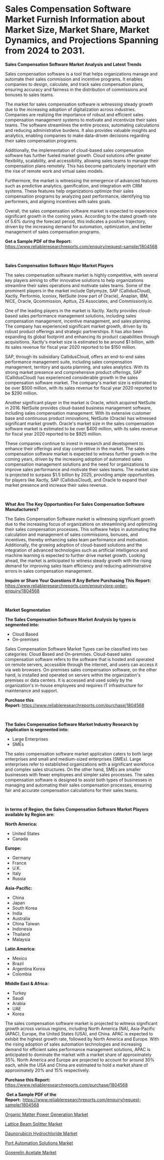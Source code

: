 <p><h1>Sales Compensation Software Market Furnish Information about Market Size, Market Share, Market Dynamics, and Projections Spanning from 2024 to 2031.</h1></p><p><strong>Sales Compensation Software Market Analysis and Latest Trends</strong></p>
<p><p>Sales compensation software is a tool that helps organizations manage and automate their sales commission and incentive programs. It enables companies to design, calculate, and track sales compensation plans, ensuring accuracy and fairness in the distribution of commissions and bonuses to sales teams.</p><p>The market for sales compensation software is witnessing steady growth due to the increasing adoption of digitalization across industries. Companies are realizing the importance of robust and efficient sales compensation management systems to motivate and incentivize their sales teams. The software streamlines the entire process, automating calculations and reducing administrative burdens. It also provides valuable insights and analytics, enabling companies to make data-driven decisions regarding their sales compensation programs. </p><p>Additionally, the implementation of cloud-based sales compensation software has further fueled market growth. Cloud solutions offer greater flexibility, scalability, and accessibility, allowing sales teams to manage their compensation plans remotely. This has become particularly important with the rise of remote work and virtual sales models.</p><p>Furthermore, the market is witnessing the emergence of advanced features such as predictive analytics, gamification, and integration with CRM systems. These features help organizations optimize their sales compensation programs by analyzing past performance, identifying top performers, and aligning incentives with sales goals.</p><p>Overall, the sales compensation software market is expected to experience significant growth in the coming years. According to the stated growth rate of 5.6% during the forecast period, this indicates a positive trajectory, driven by the increasing demand for automation, optimization, and better management of sales compensation programs.</p></p>
<p><strong>Get a Sample PDF of the Report:&nbsp;</strong> <a href="https://www.reliableresearchreports.com/enquiry/request-sample/1804568">https://www.reliableresearchreports.com/enquiry/request-sample/1804568</a></p>
<p>&nbsp;</p>
<p><strong>Sales Compensation Software Major Market Players</strong></p>
<p><p>The sales compensation software market is highly competitive, with several key players aiming to offer innovative solutions to help organizations streamline their sales operations and motivate sales teams. Some of the prominent players in the market include Optymyze, SAP (CallidusCloud), Xactly, Performio, Iconixx, NetSuite (now part of Oracle), Anaplan, IBM, NICE, Oracle, Qcommission, Apttus, ZS Associates, and Commissionly.io.</p><p>One of the leading players in the market is Xactly. Xactly provides cloud-based sales performance management solutions, including sales compensation management, incentive management, and sales planning. The company has experienced significant market growth, driven by its robust product offerings and strategic partnerships. It has also been expanding its global footprint and enhancing its product capabilities through acquisitions. Xactly's market size is estimated to be around $1 billion, with its sales revenue for fiscal year 2020 reported to be $150 million.</p><p>SAP, through its subsidiary CallidusCloud, offers an end-to-end sales performance management suite, including sales compensation management, territory and quota planning, and sales analytics. With its strong market presence and comprehensive product offerings, SAP (CallidusCloud) has experienced considerable growth in the sales compensation software market. The company's market size is estimated to be over $500 million, with its sales revenue for fiscal year 2020 reported to be $290 million.</p><p>Another significant player in the market is Oracle, which acquired NetSuite in 2016. NetSuite provides cloud-based business management software, including sales compensation management. With its extensive customer base and continuous product innovations, NetSuite (Oracle) has witnessed significant market growth. Oracle's market size in the sales compensation software market is estimated to be over $400 million, with its sales revenue for fiscal year 2020 reported to be $925 million.</p><p>These companies continue to invest in research and development to enhance their offerings and stay competitive in the market. The sales compensation software market is expected to witness further growth in the coming years, driven by the increasing adoption of automated sales compensation management solutions and the need for organizations to improve sales performance and motivate their sales teams. The market size is projected to surpass $1.5 billion by 2025, providing ample opportunities for players like Xactly, SAP (CallidusCloud), and Oracle to expand their market presence and increase their sales revenue.</p></p>
<p>&nbsp;</p>
<p><strong>What Are The Key Opportunities For Sales Compensation Software Manufacturers?</strong></p>
<p><p>The Sales Compensation Software market is witnessing significant growth due to the increasing focus of organizations on streamlining and optimizing their sales compensation processes. This software helps in automating the calculation and management of sales commissions, bonuses, and incentives, thereby enhancing sales team performance and motivation. Additionally, the growing adoption of cloud-based solutions and the integration of advanced technologies such as artificial intelligence and machine learning is expected to further drive market growth. Looking ahead, the market is anticipated to witness steady growth with the rising demand for improving sales team efficiency and reducing administrative errors in sales compensation management.</p></p>
<p><strong>Inquire or Share Your Questions If Any Before Purchasing This Report:</strong> <a href="https://www.reliableresearchreports.com/enquiry/pre-order-enquiry/1804568">https://www.reliableresearchreports.com/enquiry/pre-order-enquiry/1804568</a></p>
<p>&nbsp;</p>
<p><strong>Market Segmentation</strong></p>
<p><strong>The Sales Compensation Software Market Analysis by types is segmented into:</strong></p>
<p><ul><li>Cloud Based</li><li>On-premises</li></ul></p>
<p><p>Sales Compensation Software Market Types can be classified into two categories: Cloud Based and On-premises. Cloud-based sales compensation software refers to the software that is hosted and operated on remote servers, accessible through the internet, and users can access it via web browsers. On-premises sales compensation software, on the other hand, is installed and operated on servers within the organization's premises or data centers. It is accessed and used solely by the organization's in-house employees and requires IT infrastructure for maintenance and support.</p></p>
<p><strong>Purchase this Report:&nbsp;</strong><a href="https://www.reliableresearchreports.com/purchase/1804568">https://www.reliableresearchreports.com/purchase/1804568</a></p>
<p>&nbsp;</p>
<p><strong>The Sales Compensation Software Market Industry Research by Application is segmented into:</strong></p>
<p><ul><li>Large Enterprises</li><li>SMEs</li></ul></p>
<p><p>The sales compensation software market application caters to both large enterprises and small and medium-sized enterprises (SMEs). Large enterprises refer to established organizations with a significant workforce and complex sales structures. On the other hand, SMEs are smaller businesses with fewer employees and simpler sales processes. The sales compensation software is designed to assist both types of businesses in managing and automating their sales compensation processes, ensuring fair and accurate compensation calculations for their sales teams.</p></p>
<p>&nbsp;</p>
<p><strong>In terms of Region, the Sales Compensation Software Market Players available by Region are:</strong></p>
<p>
    <p> <strong> North America: </strong>
        <ul>
            <li>United States</li>
            <li>Canada</li>
        </ul>
        </p> 
    <p> <strong> Europe: </strong>
        <ul>
            <li>Germany</li>
            <li>France</li>
            <li>U.K.</li>
            <li>Italy</li>
            <li>Russia</li>
        </ul>
        </p> 
    <p> <strong> Asia-Pacific: </strong>
        <ul>
            <li>China</li>
            <li>Japan</li>
            <li>South Korea</li>
            <li>India</li>
            <li>Australia</li>
            <li>China Taiwan</li>
            <li>Indonesia</li>
            <li>Thailand</li>
            <li>Malaysia</li>
        </ul>
        </p> 
    <p> <strong> Latin America: </strong>
        <ul>
            <li>Mexico</li>
            <li>Brazil</li>
            <li>Argentina Korea</li>
            <li>Colombia</li>
        </ul>
        </p> 
    <p> <strong> Middle East & Africa: </strong>
        <ul>
            <li>Turkey</li>
            <li>Saudi</li>
            <li>Arabia</li>
            <li>UAE</li>
            <li>Korea</li>
        </ul>
    </p>
    </p>
<p><p>The sales compensation software market is projected to witness significant growth across various regions, including North America (NA), Asia-Pacific (APAC), Europe, the United States (USA), and China. APAC is expected to exhibit the highest growth rate, followed by North America and Europe. With the rising adoption of sales automation technologies and increasing demand for efficient sales performance management solutions, APAC is anticipated to dominate the market with a market share of approximately 35%. North America and Europe are projected to account for around 30% each, while the USA and China are estimated to hold a market share of approximately 20% and 15% respectively.</p></p>
<p><strong>Purchase this Report: </strong><a href="https://www.reliableresearchreports.com/purchase/1804568">https://www.reliableresearchreports.com/purchase/1804568</a></p>
<p>&nbsp;<strong>Get a Sample PDF of the Report:&nbsp;&nbsp;</strong><a href="https://www.reliableresearchreports.com/enquiry/request-sample/1804568">https://www.reliableresearchreports.com/enquiry/request-sample/1804568</a></p>
<p><strong></strong></p>
<p><p><a href="https://medium.com/@jarredmertz/organic-matter-power-generation-market-report-reveals-the-latest-trends-and-growth-opportunities-of-b56b99b8171f">Organic Matter Power Generation Market</a></p><p><a href="https://medium.com/@jarredmertz/lattice-beam-splitter-market-size-and-market-trends-complete-industry-overview-2024-to-2031-ef24d9701fbe">Lattice Beam Splitter Market</a></p><p><a href="https://github.com/rahu1505/Market-Research-Report-List-2/blob/main/daunorubicin-hydrochloride-market.md">Daunorubicin Hydrochloride Market</a></p><p><a href="https://medium.com/@jarredmertz/port-automation-solutions-market-insight-market-trends-growth-forecasted-from-2024-to-2031-f08efd2190ab">Port Automation Solutions Market</a></p><p><a href="https://github.com/rahu1506/Market-Research-Report-List-2/blob/main/goserelin-acetate-market.md">Goserelin Acetate Market</a></p></p>